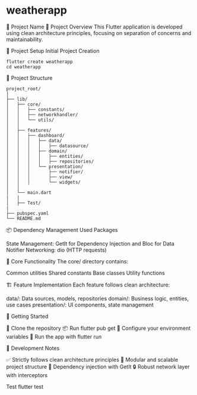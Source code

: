 # weatherapp

📱 Project Name
🌟 Project Overview
This Flutter application is developed using clean architecture principles, focusing on separation of concerns and maintainability.

🚀 Project Setup
Initial Project Creation

    flutter create weatherapp
    cd weatherapp

📂 Project Structure

    project_root/
    │
    ├── lib/
    │   ├── core/
    │   │   ├── constants/
    │   │   ├── networkhandler/
    │   │   └── utils/
    │   │
    │   ├── features/
    │   │   ├── dashboard/
    │   │   │   ├── data/
    │   │   │   │   ├── datasource/
    │   │   │   ├── domain/
    │   │   │   │   ├── entities/
    │   │   │   │   ├── repositories/
    │   │   │   └── presentation/
    │   │   │       ├── notifier/
    │   │   │       ├── view/
    │   │   │       └── widgets/
    │   │
    │   └── main.dart
    |   |
    │   ├── Test/
    |
    ├── pubspec.yaml
    └── README.md

📦 Dependency Management
Used Packages

State Management: GetIt for Dependency Injection and Bloc for Data Notifier
Networking: dio (HTTP requests)


🧰 Core Functionality
The core/ directory contains:

Common utilities
Shared constants
Base classes
Utility functions

🏗️ Feature Implementation
Each feature follows clean architecture:

data/: Data sources, models, repositories
domain/: Business logic, entities, use cases
presentation/: UI components, state management


🏁 Getting Started

🔽 Clone the repository
📦 Run flutter pub get
🔧 Configure your environment variables
🚀 Run the app with flutter run

📝 Development Notes

✅ Strictly follows clean architecture principles
🧩 Modular and scalable project structure
💉 Dependency injection with GetIt
🔒 Robust network layer with interceptors


Test
flutter test